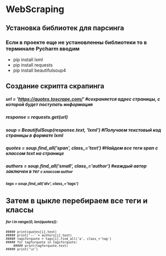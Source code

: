 # WebScraping

## Установка библиотек для парсинга
### Если в проекте еще не установленны библиотеки то в терминале Pycharm вводим
- pip install lxml
- pip install requests
- pip install beautifulsoup4

## Создание скрипта скрапинга
##### url = 'https://quotes.toscrape.com/'    #сохраняется адрес страницы, с которой будет поступать информация
##### response = requests.get(url)
##### soup = BeautifulSoup(response.text, 'lxml')  #Получаем текстовый код страницы в формате lxml
##### quotes = soup.find_all('span', class_='text') #Найдем все теги span с классом text на странице
##### authors = soup.find_all('small', class_='author') #каждый автор заключен в тег <small> с классом author
##### tags = soup.find_all('div', class_='tags')

# Затем в цыкле перебираем все теги и классы
##### for i in range(0, len(quotes)):
    ##### print(quotes[i].text)
    ##### print('--' + authors[i].text)
    ##### tagsforquote = tags[i].find_all('a', class_='tag')
    ##### for tagforquote in tagsforquote:
        ##### print(tagforquote.text)
    ##### print('\n')


